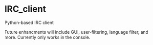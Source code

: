 # IRC_client
Python-based IRC client

Future enhancments will include GUI, user-filtering, language filter, and more. Currently only works in the console.
